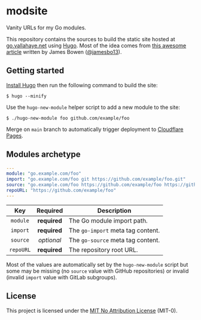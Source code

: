 # modsite

Vanity URLs for my Go modules.

This repository contains the sources to build the static site hosted at [go.vallahaye.net](https://go.vallahaye.net/) using [Hugo](https://gohugo.io/). Most of the idea comes from [this awesome article](https://blog.jbowen.dev/2020/07/using-go-vanity-urls-with-hugo/) written by James Bowen ([@jamesbo13](https://github.com/jamesbo13)).

## Getting started

[Install Hugo](https://gohugo.io/getting-started/installing/) then run the following command to build the site:

```
$ hugo --minify
```

Use the `hugo-new-module` helper script to add a new module to the site:

```
$ ./hugo-new-module foo github.com/example/foo
```

Merge on `main` branch to automatically trigger deployment to [Cloudflare Pages](https://pages.cloudflare.com/).

## Modules archetype

```yaml
---
module: "go.example.com/foo"
import: "go.example.com/foo git https://github.com/example/foo.git"
source: "go.example.com/foo https://github.com/example/foo https://github.com/example/foo/tree/main{/dir} https://github.com/example/foo/blob/main{/dir}/{file}#L{line}"
repoURL: "https://github.com/example/foo"
---
```

| Key       | Required     | Description                       |
|:---------:|:------------:|-----------------------------------|
| `module`  | **required** | The Go module import path.        |
| `import`  | **required** | The `go-import` meta tag content. |
| `source`  | *optional*   | The `go-source` meta tag content. |
| `repoURL` | **required** | The repository root URL.          |

Most of the values are automatically set by the `hugo-new-module` script but some may be missing (no `source` value with GitHub repositories) or invalid (invalid `import` value with GitLab subgroups).

## License

This project is licensed under the [MIT No Attribution License](https://opensource.org/licenses/MIT-0) (MIT-0).
